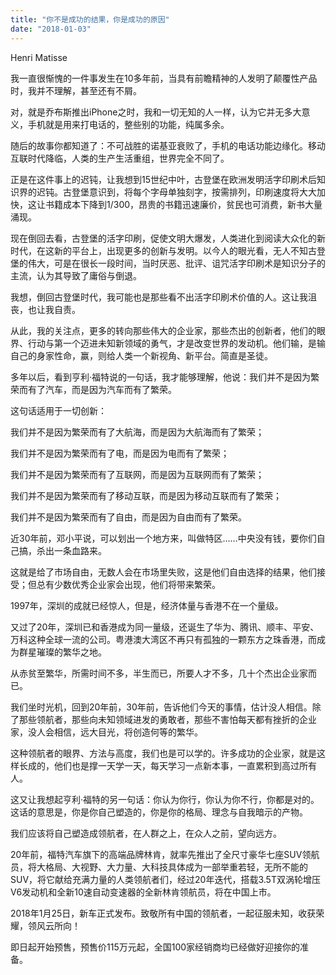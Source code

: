 ```yaml
---
title: "你不是成功的结果，你是成功的原因"
date: "2018-01-03"
---
```


Henri Matisse

我一直很惭愧的一件事发生在10多年前，当具有前瞻精神的人发明了颠覆性产品时，我并不理解，甚至还有不屑。

对，就是乔布斯推出iPhone之时，我和一切无知的人一样，认为它并无多大意义，手机就是用来打电话的，整些别的功能，纯属多余。

随后的故事你都知道了：不可战胜的诺基亚衰败了，手机的电话功能边缘化。移动互联时代降临，人类的生产生活重组，世界完全不同了。

正是在这件事上的迟钝，让我想到15世纪中叶，古登堡在欧洲发明活字印刷术后知识界的迟钝。古登堡意识到，将每个字母单独刻字，按需排列，印刷速度将大大加快，这让书籍成本下降到1/300，昂贵的书籍迅速廉价，贫民也可消费，新书大量涌现。

现在倒回去看，古登堡的活字印刷，促使文明大爆发，人类进化到阅读大众化的新时代，在这新的平台上，出现更多的创新与发明。以今人的眼光看，无人不知古登堡的伟大，可是在很长一段时间，当时厌恶、批评、诅咒活字印刷术是知识分子的主流，认为其导致了庸俗与倒退。

我想，倒回古登堡时代，我可能也是那些看不出活字印刷术价值的人。这让我沮丧，也让我自责。

从此，我的关注点，更多的转向那些伟大的企业家，那些杰出的创新者，他们的眼界、行动与第一个迈进未知新领域的勇气，才是改变世界的发动机。他们输，是输自己的身家性命，赢，则给人类一个新视角、新平台。简直是圣徒。

多年以后，看到亨利·福特说的一句话，我才能够理解，他说：我们并不是因为繁荣而有了汽车，而是因为汽车而有了繁荣。

这句话适用于一切创新：

我们并不是因为繁荣而有了大航海，而是因为大航海而有了繁荣；

我们并不是因为繁荣而有了电，而是因为电而有了繁荣；

我们并不是因为繁荣而有了互联网，而是因为互联网而有了繁荣；

我们并不是因为繁荣而有了移动互联，而是因为移动互联而有了繁荣；

我们并不是因为繁荣而有了自由，而是因为自由而有了繁荣。

近30年前，邓小平说，可以划出一个地方来，叫做特区……中央没有钱，要你们自己搞，杀出一条血路来。

这就是给了市场自由，无数人会在市场里失败，这是他们自由选择的结果，他们接受；但总有少数优秀企业家会出现，他们将带来繁荣。

1997年，深圳的成就已经惊人，但是，经济体量与香港不在一个量级。

又过了20年，深圳已和香港成为同一量级，还诞生了华为、腾讯、顺丰、平安、万科这种全球一流的公司。粤港澳大湾区不再只有孤独的一颗东方之珠香港，而成为群星璀璨的繁华之地。

从赤贫至繁华，所需时间不多，半生而已，所要人才不多，几十个杰出企业家而已。

我们坐时光机，回到20年前，30年前，告诉他们今天的事情，估计没人相信。除了那些领航者，那些向未知领域进发的勇敢者，那些不害怕每天都有挫折的企业家，没人会相信，远大目光，将创造何等的繁华。

这种领航者的眼界、方法与高度，我们也是可以学的。许多成功的企业家，就是这样长成的，他们也是撑一天学一天，每天学习一点新本事，一直累积到高过所有人。

这又让我想起亨利·福特的另一句话：你认为你行，你认为你不行，你都是对的。这话的意思是，你是你自己塑造的，你是你的格局、理念与自我暗示的产物。

我们应该将自己塑造成领航者，在人群之上，在众人之前，望向远方。

20年前，福特汽车旗下的高端品牌林肯，就率先推出了全尺寸豪华七座SUV领航员，将大格局、大视野、大力量、大科技具体成为一部举重若轻，无所不能的SUV，将它献给充满力量的人类领航者们，经过20年迭代，搭载3.5T双涡轮增压V6发动机和全新10速自动变速器的全新林肯领航员，将在中国上市。

2018年1月25日，新车正式发布。致敬所有中国的领航者，一起征服未知，收获荣耀，领风云所向！

即日起开始预售，预售价115万元起，全国100家经销商均已经做好迎接你的准备。
